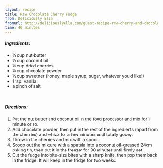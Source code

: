 ```yaml
---
layout: recipe
title: Raw Chocolate Cherry Fudge
from: Deliciously Ella
fromurl: http://deliciouslyella.com/guest-recipe-raw-cherry-and-chocolate-fudge/
time: 40 minutes
---
```


##### Ingredients:

* ½ cup nut-butter
* ½ cup coconut oil
* ¼ cup dried cherries
* ¼ cup chocolate powder 
* ½ cup sweetner (honey, maple syrup, sugar, whatever you'd like!)
* 1 tsp. vanilla
* a pinch of salt

<br>

##### Directions:

1. Put the nut butter and coconut oil in the food processor and mix for 1 minute or so. 
2. Add chocolate powder, then put in the rest of the ingredients (apart from the cherries) and whizz for a few minutes until totally gooey. 
3. Throw in the cherries and mix with a spoon.
4. Scoop out the mixture with a spatula into a coconut oil-greased 24cm baking tin, then put it in the freezer for 30 minutes until firmly set.
5. Cut the fudge into bite-size bites with a sharp knife, then pop them back in the fridge. It will keep in the fridge for two weeks.
